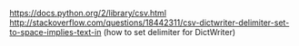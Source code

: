 https://docs.python.org/2/library/csv.html
http://stackoverflow.com/questions/18442311/csv-dictwriter-delimiter-set-to-space-implies-text-in (how to set delimiter for DictWriter)